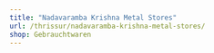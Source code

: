 ```yaml
---
title: "Nadavaramba Krishna Metal Stores"
url: /thrissur/nadavaramba-krishna-metal-stores/
shop: Gebrauchtwaren
---
```

